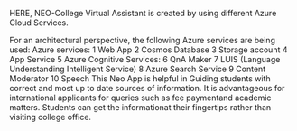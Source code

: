 HERE, NEO-College Virtual Assistant is created by using different Azure Cloud Services.

For an architectural perspective, the following Azure services are being used:
Azure services:
        1  Web App
        2  Cosmos Database
        3  Storage account
        4  App Service
        5  Azure Cognitive Services:
        6  QnA Maker
        7  LUIS (Language Understanding Intelligent Service)
        8  Azure Search Service
        9  Content Moderator
        10 Speech
      This Neo App is helpful in Guiding students with correct and most up to date sources of information. It is advantageous for international applicants for queries such as fee paymentand academic matters. Students can get the informationat their fingertips rather than visiting college office.
